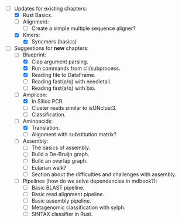 - [ ] Updates for existing chapters:
    - [x] Rust Basics.
    - [ ] Alignment:
        - [ ] Create a simple multiple sequence aligner?
    - [x] Kmers:
        - [x] Syncmers (basics)

- [ ] Suggestions for **new** chapters:
    - [ ] Blueprint:
        - [x] Clap argument parsing.
        - [x] Run commands from cli/subprocess.
        - [x] Reading file to DataFrame.
        - [ ] Reading fast(a/q) with needletail.
        - [ ] Reading fast(a/q) with bio.
    - [ ] Amplicon:
        - [x] In Silico PCR.
        - [ ] Cluster reads similar to isONclust3.
        - [ ] Classification.
    - [ ] Aminoacids:
        - [x] Translation.
        - [ ] Alignment with substitution matrix?
    - [ ] Assembly:
        - [ ] The basics of assembly.
        - [ ] Build a De-Bruijn graph.
        - [ ] Build an overlap graph.
        - [ ] Eularian walk?
        - [ ] Section about the difficulties and challenges with assembly.
    - [ ] Pipelines (how do we solve dependencies in mdbook?):
        - [ ] Basic BLAST pipeline.
        - [ ] Basic read alignment pipeline.
        - [ ] Basic assembly pipeline.
        - [ ] Metagenomic classification with sylph.
        - [ ] SINTAX classifier in Rust.
